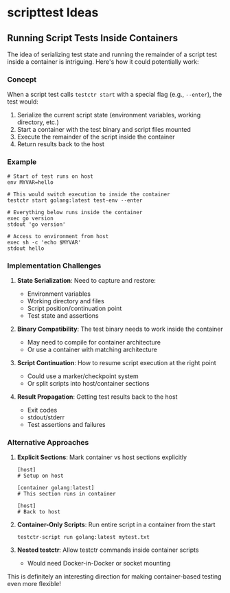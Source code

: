 # scripttest Ideas

## Running Script Tests Inside Containers

The idea of serializing test state and running the remainder of a script test inside a container is intriguing. Here's how it could potentially work:

### Concept

When a script test calls `testctr start` with a special flag (e.g., `--enter`), the test would:

1. Serialize the current script state (environment variables, working directory, etc.)
2. Start a container with the test binary and script files mounted
3. Execute the remainder of the script inside the container
4. Return results back to the host

### Example

```
# Start of test runs on host
env MYVAR=hello

# This would switch execution to inside the container
testctr start golang:latest test-env --enter

# Everything below runs inside the container
exec go version
stdout 'go version'

# Access to environment from host
exec sh -c 'echo $MYVAR'
stdout hello
```

### Implementation Challenges

1. **State Serialization**: Need to capture and restore:
   - Environment variables
   - Working directory and files
   - Script position/continuation point
   - Test state and assertions

2. **Binary Compatibility**: The test binary needs to work inside the container
   - May need to compile for container architecture
   - Or use a container with matching architecture

3. **Script Continuation**: How to resume script execution at the right point
   - Could use a marker/checkpoint system
   - Or split scripts into host/container sections

4. **Result Propagation**: Getting test results back to the host
   - Exit codes
   - stdout/stderr
   - Test assertions and failures

### Alternative Approaches

1. **Explicit Sections**: Mark container vs host sections explicitly
   ```
   [host]
   # Setup on host
   
   [container golang:latest]
   # This section runs in container
   
   [host]
   # Back to host
   ```

2. **Container-Only Scripts**: Run entire script in a container from the start
   ```
   testctr-script run golang:latest mytest.txt
   ```

3. **Nested testctr**: Allow testctr commands inside container scripts
   - Would need Docker-in-Docker or socket mounting

This is definitely an interesting direction for making container-based testing even more flexible!